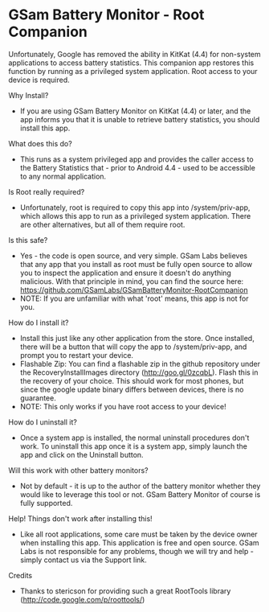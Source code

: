 GSam Battery Monitor - Root Companion
=====================================

Unfortunately, Google has removed the ability in KitKat (4.4) for non-system applications to access battery statistics.  This companion app restores this function by running as a privileged system application.   Root access to your device is required.

Why Install?

* If you are using GSam Battery Monitor on KitKat (4.4) or later, and the app informs you that it is unable to retrieve battery statistics, you should install this app.

What does this do?

* This  runs as a system privileged app and provides the caller access to the Battery Statistics that - prior to Android 4.4 - used to be accessible to any normal application.

Is Root really required?

* Unfortunately, root is required to copy this app into /system/priv-app, which allows this app to run as a privileged system application.  There are other alternatives, but all of them require root. 

Is this safe?

* Yes - the code is open source, and very simple.  GSam Labs believes that any app that you install as root must be fully open source to allow you to inspect the application and ensure it doesn't do anything malicious.  With that principle in mind, you can find the source here: https://github.com/GSamLabs/GSamBatteryMonitor-RootCompanion
* NOTE:  If you are unfamiliar with what 'root' means, this app is not for you.

How do I install it?

* Install this just like any other application from the store.  Once installed, there will be a button that will copy the app to /system/priv-app, and prompt you to restart your device.  
* Flashable Zip:  You can find a flashable zip in the github repository under the RecoveryInstallImages directory (http://goo.gl/0zcqbL).  Flash this in the recovery of your choice.  This should work for most phones, but since the google update binary differs between devices, there is no guarantee.
* NOTE:  This only works if you have root access to your device!

How do I uninstall it?

* Once a system app is installed, the normal uninstall procedures don't work.  To uninstall this app once it is a system app, simply launch the app and click on the Uninstall button.

Will this work with other battery monitors?

* Not by default - it is up to the author of the battery monitor whether they would like to leverage this tool or not.  GSam Battery Monitor of course is fully supported.

Help!  Things don't work after installing this!

* Like all root applications, some care must be taken by the device owner when installing this app.  This application is free and open source.  GSam Labs is not responsible for any problems, though we will try and help - simply contact us via the Support link.

Credits

* Thanks to stericson for providing such a great RootTools library (http://code.google.com/p/roottools/)
